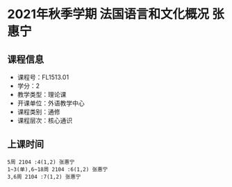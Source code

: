 # 2021年秋季学期 法国语言和文化概况 张惠宁






## 课程信息

- 课程号：FL1513.01
- 学分：2
- 教学类型：理论课
- 开课单位：外语教学中心
- 课程类别：通修
- 课程层次：核心通识

## 上课时间

```
5周 2104 :4(1,2) 张惠宁
1~3(单),6~18周 2104 :6(1,2) 张惠宁
3,6周 2104 :7(1,2) 张惠宁
```

